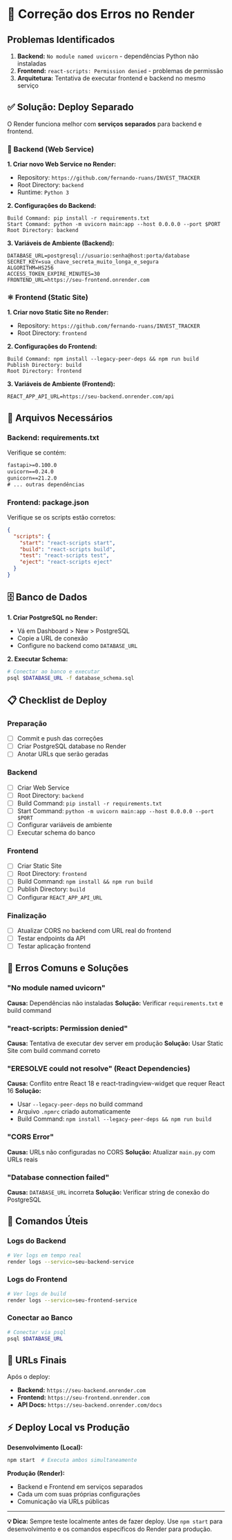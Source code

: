 # 🚨 Correção dos Erros no Render

## Problemas Identificados

1. **Backend:** `No module named uvicorn` - dependências Python não instaladas
2. **Frontend:** `react-scripts: Permission denied` - problemas de permissão
3. **Arquitetura:** Tentativa de executar frontend e backend no mesmo serviço

## ✅ Solução: Deploy Separado

O Render funciona melhor com **serviços separados** para backend e frontend.

### 🐍 Backend (Web Service)

**1. Criar novo Web Service no Render:**
- Repository: `https://github.com/fernando-ruans/INVEST_TRACKER`
- Root Directory: `backend`
- Runtime: `Python 3`

**2. Configurações do Backend:**
```
Build Command: pip install -r requirements.txt
Start Command: python -m uvicorn main:app --host 0.0.0.0 --port $PORT
Root Directory: backend
```

**3. Variáveis de Ambiente (Backend):**
```env
DATABASE_URL=postgresql://usuario:senha@host:porta/database
SECRET_KEY=sua_chave_secreta_muito_longa_e_segura
ALGORITHM=HS256
ACCESS_TOKEN_EXPIRE_MINUTES=30
FRONTEND_URL=https://seu-frontend.onrender.com
```

### ⚛️ Frontend (Static Site)

**1. Criar novo Static Site no Render:**
- Repository: `https://github.com/fernando-ruans/INVEST_TRACKER`
- Root Directory: `frontend`

**2. Configurações do Frontend:**
```
Build Command: npm install --legacy-peer-deps && npm run build
Publish Directory: build
Root Directory: frontend
```

**3. Variáveis de Ambiente (Frontend):**
```env
REACT_APP_API_URL=https://seu-backend.onrender.com/api
```

## 🔧 Arquivos Necessários

### Backend: requirements.txt
Verifique se contém:
```txt
fastapi>=0.100.0
uvicorn==0.24.0
gunicorn==21.2.0
# ... outras dependências
```

### Frontend: package.json
Verifique se os scripts estão corretos:
```json
{
  "scripts": {
    "start": "react-scripts start",
    "build": "react-scripts build",
    "test": "react-scripts test",
    "eject": "react-scripts eject"
  }
}
```

## 🗄️ Banco de Dados

**1. Criar PostgreSQL no Render:**
- Vá em Dashboard > New > PostgreSQL
- Copie a URL de conexão
- Configure no backend como `DATABASE_URL`

**2. Executar Schema:**
```bash
# Conectar ao banco e executar
psql $DATABASE_URL -f database_schema.sql
```

## 📋 Checklist de Deploy

### Preparação
- [ ] Commit e push das correções
- [ ] Criar PostgreSQL database no Render
- [ ] Anotar URLs que serão geradas

### Backend
- [ ] Criar Web Service
- [ ] Root Directory: `backend`
- [ ] Build Command: `pip install -r requirements.txt`
- [ ] Start Command: `python -m uvicorn main:app --host 0.0.0.0 --port $PORT`
- [ ] Configurar variáveis de ambiente
- [ ] Executar schema do banco

### Frontend
- [ ] Criar Static Site
- [ ] Root Directory: `frontend`
- [ ] Build Command: `npm install && npm run build`
- [ ] Publish Directory: `build`
- [ ] Configurar `REACT_APP_API_URL`

### Finalização
- [ ] Atualizar CORS no backend com URL real do frontend
- [ ] Testar endpoints da API
- [ ] Testar aplicação frontend

## 🚨 Erros Comuns e Soluções

### "No module named uvicorn"
**Causa:** Dependências não instaladas
**Solução:** Verificar `requirements.txt` e build command

### "react-scripts: Permission denied"
**Causa:** Tentativa de executar dev server em produção
**Solução:** Usar Static Site com build command correto

### "ERESOLVE could not resolve" (React Dependencies)
**Causa:** Conflito entre React 18 e react-tradingview-widget que requer React 16
**Solução:** 
- Usar `--legacy-peer-deps` no build command
- Arquivo `.npmrc` criado automaticamente
- Build Command: `npm install --legacy-peer-deps && npm run build`

### "CORS Error"
**Causa:** URLs não configuradas no CORS
**Solução:** Atualizar `main.py` com URLs reais

### "Database connection failed"
**Causa:** `DATABASE_URL` incorreta
**Solução:** Verificar string de conexão do PostgreSQL

## 🔄 Comandos Úteis

### Logs do Backend
```bash
# Ver logs em tempo real
render logs --service=seu-backend-service
```

### Logs do Frontend
```bash
# Ver logs de build
render logs --service=seu-frontend-service
```

### Conectar ao Banco
```bash
# Conectar via psql
psql $DATABASE_URL
```

## 📝 URLs Finais

Após o deploy:
- **Backend:** `https://seu-backend.onrender.com`
- **Frontend:** `https://seu-frontend.onrender.com`
- **API Docs:** `https://seu-backend.onrender.com/docs`

## ⚡ Deploy Local vs Produção

**Desenvolvimento (Local):**
```bash
npm start  # Executa ambos simultaneamente
```

**Produção (Render):**
- Backend e Frontend em serviços separados
- Cada um com suas próprias configurações
- Comunicação via URLs públicas

---

**💡 Dica:** Sempre teste localmente antes de fazer deploy. Use `npm start` para desenvolvimento e os comandos específicos do Render para produção.